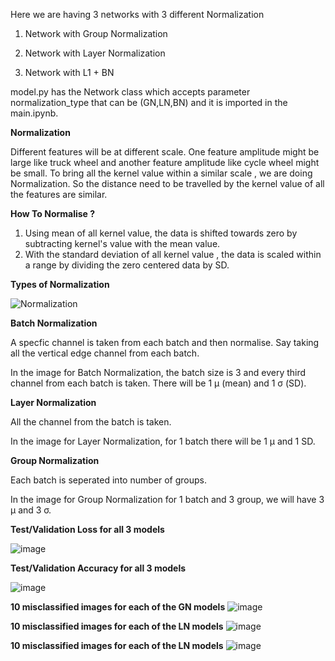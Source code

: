 Here we are having 3 networks with 3 different Normalization


1. Network with Group Normalization

2. Network with Layer Normalization

3. Network with L1 + BN


model.py has the Network class which accepts parameter normalization_type that can be (GN,LN,BN) and it is imported in the main.ipynb.


**Normalization**

Different features will be at different scale. One feature amplitude might be large like truck wheel and another feature amplitude like cycle wheel might be small.
To bring all the kernel value within a similar scale , we are doing Normalization. So the distance need to be travelled by the kernel value of all the features are similar.

**How To Normalise ?**

1. Using mean of all kernel value, the data is shifted towards zero by subtracting  kernel's value with the mean value. 
2. With the standard deviation of all kernel value , the data is scaled within a range by dividing the zero centered data  by SD.

**Types of Normalization**

![Normalization](https://user-images.githubusercontent.com/52197131/215227352-4e8d167a-e204-4303-913a-f47cee2e3a6c.png)

**Batch Normalization**

A specfic channel is taken from each batch and then normalise. Say taking all the vertical edge channel from each batch.

In the image for Batch Normalization, the batch size is 3 and every third channel from each batch is taken. There will be 1 µ (mean) and 1 σ (SD).

**Layer Normalization**

All the channel from the batch is taken.

In the image for Layer Normalization, for 1 batch there will be 1 µ and 1 SD.

**Group Normalization**

Each batch is seperated into number of groups.

In the image for Group Normalization for 1 batch and 3 group, we will have 3 µ and 3 σ.


**Test/Validation Loss for all 3 models**

![image](https://user-images.githubusercontent.com/52197131/215230890-eeb2e93f-ee5c-4833-a31d-8e7b63c0ca0a.png)


**Test/Validation Accuracy for all 3 models**

![image](https://user-images.githubusercontent.com/52197131/215231169-e5665f53-d502-42c3-aa1c-501ea08f8973.png)



**10 misclassified images for each of the GN models**
![image](https://user-images.githubusercontent.com/52197131/215231811-128a2c6b-0acc-488a-911b-2a8e17d4950e.png)

**10 misclassified images for each of the LN models**
![image](https://user-images.githubusercontent.com/52197131/215231856-cf803eb9-e44e-4454-8d77-6d08cc622b1c.png)


**10 misclassified images for each of the LN models**
![image](https://user-images.githubusercontent.com/52197131/215231875-d36a950c-e745-4868-8689-44023afee2fb.png)







